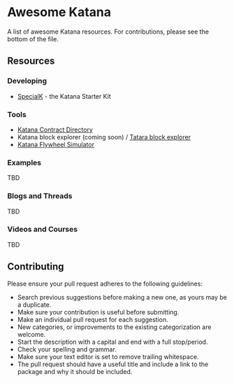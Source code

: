 # Awesome Katana

A list of awesome Katana resources. For contributions, please see the bottom of the file.

## Resources

### Developing

- [SpecialK](https://github.com/katana-network/specialk) - the Katana Starter Kit

### Tools

- [Katana Contract Directory](https://contractdir.katana.tools)
- Katana block explorer (coming soon) / [Tatara block explorer](https://explorer.tatara.katana.network/)
- [Katana Flywheel Simulator](https://contracts.katana.tools)

### Examples

TBD

### Blogs and Threads

TBD

### Videos and Courses

TBD

## Contributing

Please ensure your pull request adheres to the following guidelines:

- Search previous suggestions before making a new one, as yours may be a duplicate.
- Make sure your contribution is useful before submitting.
- Make an individual pull request for each suggestion.
- New categories, or improvements to the existing categorization are welcome.
- Start the description with a capital and end with a full stop/period.
- Check your spelling and grammar.
- Make sure your text editor is set to remove trailing whitespace.
- The pull request should have a useful title and include a link to the package and why it should be included.
